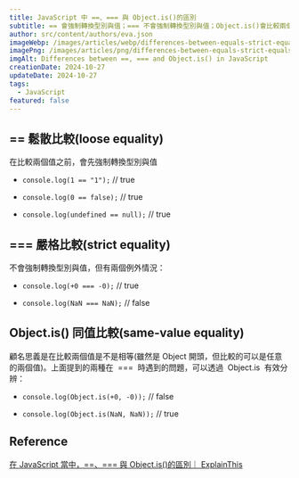 ```yaml
---
title: JavaScript 中 ==、=== 與 Object.is()的區別
subtitle: == 會強制轉換型別與值；=== 不會強制轉換型別與值；Object.is()會比較兩個值是不是相等。
author: src/content/authors/eva.json
imageWebp: /images/articles/webp/differences-between-equals-strict-equals-and-objectis-in-javascript.webp
imagePng: /images/articles/png/differences-between-equals-strict-equals-and-objectis-in-javascript.png
imgAlt: Differences between ==, === and Object.is() in JavaScript
creationDate: 2024-10-27
updateDate: 2024-10-27
tags:
  - JavaScript
featured: false
---
```


## == 鬆散比較(loose equality)

在比較兩個值之前，會先強制轉換型別與值

- `console.log(1 == "1");` // true

- `console.log(0 == false);` // true

- `console.log(undefined == null);` // true

## === 嚴格比較(strict equality)

不會強制轉換型別與值，但有兩個例外情況：

- `console.log(+0 === -0);` // true

- `console.log(NaN === NaN);` // false

## Object.is() 同值比較(same-value equality)

顧名思義是在比較兩個值是不是相等(雖然是 Object 開頭，但比較的可以是任意的兩個值)。上面提到的兩種在  ===  時遇到的問題，可以透過  Object.is  有效分辨：

- `console.log(Object.is(+0, -0));` // false

- `console.log(Object.is(NaN, NaN));` // true

## Reference

[在 JavaScript 當中，==、=== 與 Object.is()的區別｜ ExplainThis](https://www.explainthis.io/zh-hant/swe/js-equality)
